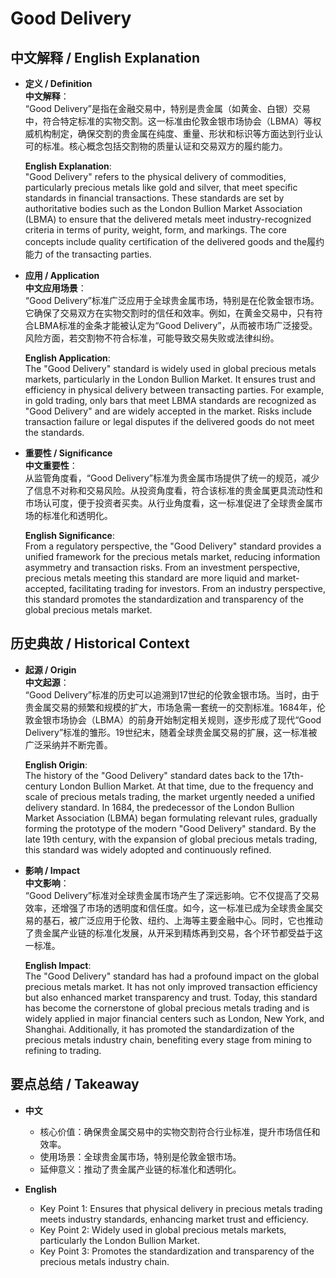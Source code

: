# Good Delivery

## 中文解释 / English Explanation

* **定义 / Definition**  
  **中文解释**：  
  “Good Delivery”是指在金融交易中，特别是贵金属（如黄金、白银）交易中，符合特定标准的实物交割。这一标准由伦敦金银市场协会（LBMA）等权威机构制定，确保交割的贵金属在纯度、重量、形状和标识等方面达到行业认可的标准。核心概念包括交割物的质量认证和交易双方的履约能力。  

  **English Explanation**:  
  "Good Delivery" refers to the physical delivery of commodities, particularly precious metals like gold and silver, that meet specific standards in financial transactions. These standards are set by authoritative bodies such as the London Bullion Market Association (LBMA) to ensure that the delivered metals meet industry-recognized criteria in terms of purity, weight, form, and markings. The core concepts include quality certification of the delivered goods and the履约能力 of the transacting parties.

* **应用 / Application**  
  **中文应用场景**：  
  “Good Delivery”标准广泛应用于全球贵金属市场，特别是在伦敦金银市场。它确保了交易双方在实物交割时的信任和效率。例如，在黄金交易中，只有符合LBMA标准的金条才能被认定为“Good Delivery”，从而被市场广泛接受。风险方面，若交割物不符合标准，可能导致交易失败或法律纠纷。  

  **English Application**:  
  The "Good Delivery" standard is widely used in global precious metals markets, particularly in the London Bullion Market. It ensures trust and efficiency in physical delivery between transacting parties. For example, in gold trading, only bars that meet LBMA standards are recognized as "Good Delivery" and are widely accepted in the market. Risks include transaction failure or legal disputes if the delivered goods do not meet the standards.

* **重要性 / Significance**  
  **中文重要性**：  
  从监管角度看，“Good Delivery”标准为贵金属市场提供了统一的规范，减少了信息不对称和交易风险。从投资角度看，符合该标准的贵金属更具流动性和市场认可度，便于投资者买卖。从行业角度看，这一标准促进了全球贵金属市场的标准化和透明化。  

  **English Significance**:  
  From a regulatory perspective, the "Good Delivery" standard provides a unified framework for the precious metals market, reducing information asymmetry and transaction risks. From an investment perspective, precious metals meeting this standard are more liquid and market-accepted, facilitating trading for investors. From an industry perspective, this standard promotes the standardization and transparency of the global precious metals market.

## 历史典故 / Historical Context

* **起源 / Origin**  
  **中文起源**：  
  “Good Delivery”标准的历史可以追溯到17世纪的伦敦金银市场。当时，由于贵金属交易的频繁和规模的扩大，市场急需一套统一的交割标准。1684年，伦敦金银市场协会（LBMA）的前身开始制定相关规则，逐步形成了现代“Good Delivery”标准的雏形。19世纪末，随着全球贵金属交易的扩展，这一标准被广泛采纳并不断完善。  

  **English Origin**:  
  The history of the "Good Delivery" standard dates back to the 17th-century London Bullion Market. At that time, due to the frequency and scale of precious metals trading, the market urgently needed a unified delivery standard. In 1684, the predecessor of the London Bullion Market Association (LBMA) began formulating relevant rules, gradually forming the prototype of the modern "Good Delivery" standard. By the late 19th century, with the expansion of global precious metals trading, this standard was widely adopted and continuously refined.

* **影响 / Impact**  
  **中文影响**：  
  “Good Delivery”标准对全球贵金属市场产生了深远影响。它不仅提高了交易效率，还增强了市场的透明度和信任度。如今，这一标准已成为全球贵金属交易的基石，被广泛应用于伦敦、纽约、上海等主要金融中心。同时，它也推动了贵金属产业链的标准化发展，从开采到精炼再到交易，各个环节都受益于这一标准。  

  **English Impact**:  
  The "Good Delivery" standard has had a profound impact on the global precious metals market. It has not only improved transaction efficiency but also enhanced market transparency and trust. Today, this standard has become the cornerstone of global precious metals trading and is widely applied in major financial centers such as London, New York, and Shanghai. Additionally, it has promoted the standardization of the precious metals industry chain, benefiting every stage from mining to refining to trading.

## 要点总结 / Takeaway

* **中文**  
  - 核心价值：确保贵金属交易中的实物交割符合行业标准，提升市场信任和效率。  
  - 使用场景：全球贵金属市场，特别是伦敦金银市场。  
  - 延伸意义：推动了贵金属产业链的标准化和透明化。  

* **English**  
  - Key Point 1: Ensures that physical delivery in precious metals trading meets industry standards, enhancing market trust and efficiency.  
  - Key Point 2: Widely used in global precious metals markets, particularly the London Bullion Market.  
  - Key Point 3: Promotes the standardization and transparency of the precious metals industry chain.